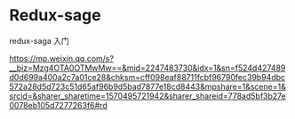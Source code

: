 # Redux-sage



redux-saga 入门

https://mp.weixin.qq.com/s?__biz=Mzg4OTA0OTMwMw==&mid=2247483730&idx=1&sn=f524d427489d0d699a400a2c7a01ce28&chksm=cff098eaf88711fcbf96790fec39b94dbc572a28d5d723c51d65af96b9d5bad7877e18cd8443&mpshare=1&scene=1&srcid=&sharer_sharetime=1570495721942&sharer_shareid=778ad5bf3b27e0078eb105d7277263f6#rd